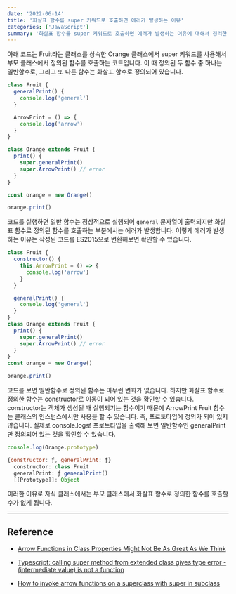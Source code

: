 ```yaml
---
date: '2022-06-14'
title: '화살표 함수를 super 키워드로 호출하면 에러가 발생하는 이유'
categories: ['JavaScript']
summary: '화살표 함수를 super 키워드로 호출하면 에러가 발생하는 이유에 대해서 정리한 글입니다.'
---
```


아래 코드는 Fruit라는 클래스를 상속한 Orange 클래스에서 super 키워드를 사용해서 부모 클래스에서 정의된 함수를 호출하는 코드입니다. 이 때 정의된 두 함수 중 하나는 일반함수로, 그리고 또 다른 함수는 화살표 함수로 정의되어 있습니다.

```js
class Fruit {
  generalPrint() {
    console.log('general')
  }

  ArrowPrint = () => {
    console.log('arrow')
  }
}

class Orange extends Fruit {
  print() {
    super.generalPrint()
    super.ArrowPrint() // error
  }
}

const orange = new Orange()

orange.print()
```

코드를 실행하면 일반 함수는 정상적으로 실행되어 `general` 문자열이 출력되지만 화살표 함수로 정의된 함수를 호출하는 부분에서는 에러가 발생합니다. 이렇게 에러가 발생하는 이유는 작성된 코드를 ES2015으로 변환해보면 확인할 수 있습니다.

```js
class Fruit {
  constructor() {
    this.ArrowPrint = () => {
      console.log('arrow')
    }
  }

  generalPrint() {
    console.log('general')
  }
}
class Orange extends Fruit {
  print() {
    super.generalPrint()
    super.ArrowPrint() // error
  }
}
const orange = new Orange()

orange.print()
```

코드를 보면 일반함수로 정의된 함수는 아무런 변화가 없습니다. 하지만 화살표 함수로 정의한 함수는 constructor로 이동이 되어 있는 것을 확인할 수 있습니다. constructor는 객체가 생성될 때 실행되기는 함수이기 때문에 ArrowPrint Fruit 함수는 클래스의 인스턴스에서만 사용을 할 수 있습니다. 즉, 프로토타입에 정의가 되어 있지 않습니다. 실제로 console.log로 프로토타입을 출력해 보면 일반함수인 generalPrint만 정의되어 있는 것을 확인할 수 있습니다.

```js
console.log(Orange.prototype)

{constructor: ƒ, generalPrint: ƒ}
  constructor: class Fruit
  generalPrint: ƒ generalPrint()
  [[Prototype]]: Object
```

이러한 이유로 자식 클래스에서는 부모 클래스에서 화살표 함수로 정의한 함수를 호출할 수가 없게 됩니다.

---

## Reference

- [Arrow Functions in Class Properties Might Not Be As Great As We Think](https://medium.com/@charpeni/arrow-functions-in-class-properties-might-not-be-as-great-as-we-think-3b3551c440b1)

- [Typescript: calling super method from extended class gives type error - (intermediate value) is not a function](https://stackoverflow.com/questions/64498584/typescript-calling-super-method-from-extended-class-gives-type-error-interme)

- [How to invoke arrow functions on a superclass with super in subclass](https://stackoverflow.com/questions/57561473/how-to-invoke-arrow-functions-on-a-superclass-with-super-in-subclass)

